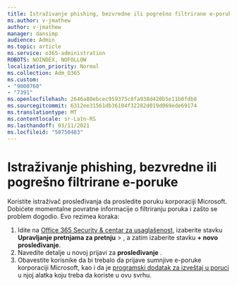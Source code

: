 ```yaml
---
title: Istraživanje phishing, bezvredne ili pogrešno filtrirane e-poruke
ms.author: v-jmathew
author: v-jmathew
manager: dansimp
audience: Admin
ms.topic: article
ms.service: o365-administration
ROBOTS: NOINDEX, NOFOLLOW
localization_priority: Normal
ms.collection: Adm_O365
ms.custom:
- "9000760"
- "7391"
ms.openlocfilehash: 2646a80ebcec959375c8fa938d420b5e11b0fdb8
ms.sourcegitcommit: 6312ee31561db36104f32282d019d069ede69174
ms.translationtype: MT
ms.contentlocale: sr-Latn-RS
ms.lasthandoff: 03/11/2021
ms.locfileid: "50750483"
---
```

# <a name="investigate-phishing-spam-or-incorrectly-filtered-email"></a>Istraživanje phishing, bezvredne ili pogrešno filtrirane e-poruke

Koristite istraživač prosleđivanja da prosledite poruku korporaciji Microsoft. Dobićete momentalne povratne informacije o filtriranju poruka i zašto se problem dogodio. Evo rezimea koraka:

1. Idite na [Office 365 Security & centar za usaglašenost](https://go.microsoft.com/fwlink/p/?linkid=2077143), izaberite stavku **Upravljanje pretnjama za pretnju**  >  , a zatim izaberite stavku **+ novo prosleđivanje**.
2. Navedite detalje u novoj prijavi za **prosleđivanje** .
3. Obavestite korisnike da bi trebalo da prijave sumnjive e-poruke korporaciji Microsoft, kao i da je [programski dodatak za izveštaj u poruci](https://go.microsoft.com/fwlink/?linkid=2092385) u njoj alatka koju treba da koriste u ovu svrhu.
